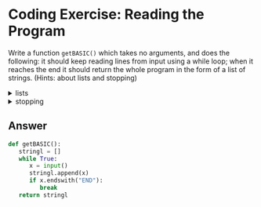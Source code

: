 # Coding Exercise: Reading the Program

Write a function `getBASIC()` which takes no arguments, and does the following: it should keep reading lines from input using a while loop; 
when it reaches the end it should return the whole program in the form of a list of strings. (Hints: about lists and stopping)
<details>
   <summary>
      lists
   </summary>
   
   ![image](https://github.com/ansilmbabl/CS-circle-python/assets/86063895/dcf98d8b-3578-4908-9e66-968555188112)

</details>

<details>
   <summary>
      stopping
   </summary>
   
   ![image](https://github.com/ansilmbabl/CS-circle-python/assets/86063895/cb794434-53e1-4803-840f-f638d30d58f9)

</details>


## Answer
```python
def getBASIC():
   stringl = []
   while True:
      x = input()
      stringl.append(x)
      if x.endswith("END"):
         break
   return stringl

